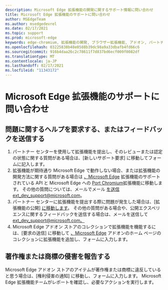 ```yaml
---
description: Microsoft Edge 拡張機能の開発に関するサポート情報に問い合わせ
title: Microsoft Edge 拡張機能のサポートに問い合わせ
author: MSEdgeTeam
ms.author: msedgedevrel
ms.date: 02/17/2021
ms.topic: support
ms.prod: microsoft-edge
keywords: edge-chromium, 拡張機能の開発, ブラウザー拡張機能, アドオン, パートナー センター, 開発者, サポート
ms.openlocfilehash: 03225838b48e0588b39dc98a9a33dbafb4fd66c6
ms.sourcegitcommit: 916b4daa26c2c78611f7d837bd6ecf009f0082df
ms.translationtype: MT
ms.contentlocale: ja-JP
ms.lasthandoff: 02/17/2021
ms.locfileid: "11343172"
---
```

# Microsoft Edge 拡張機能のサポートに問い合わせ  

## 問題に関するヘルプを要求する、またはフィードバックを送信する  

1.  パートナー センターを使用して拡張機能を提出し、そのレビューまたは認定の状態に関する質問がある場合は[][MicrosoftSupportSupportrequestformE7a381be9c9aFafbEd76262bc93fd9e4]、[新しいサポート要求] に移動してフォームに記入します。  
1.  拡張機能が期待通り Microsoft Edge で動作しない場合、または拡張機能の開発方法に関する質問がある場合は [、Microsoft Edge][ExtensionsDeveloperGuideApiSupport] 拡張機能のサポートされている API と Microsoft Edge への [Port Chromium][ExtensionsDeveloperGuidePortChromeExtension]拡張機能に移動します。  その他の質問については、メールでメール [を送信][MailtoExtDevSupportMicrosoft]ext_dev_support@microsoft.com。  
1.  パートナー センターに拡張機能を提出する際に問題が発生した場合は、[拡張機能の公開] [に移動します][ExtensionsPublishPublishExtension]。  その他の質問がある場合や、公開エクスペリエンスに関するフィードバックを送信する場合は、メールを送信して[ext_dev_support@microsoft.com。][MailtoExtDevSupportMicrosoft]  
1.  Microsoft Edge アドオン ストアのコレクションで拡張機能を機能するには、[要求の送信] に移動して [、Microsoft Edge][OfficeFormsPagesResponsepageAspxV4j5cvggr0grqy180bhbrw01uwybfaxnna1zkp3x2vun0ibsu1ymeu3vfy0vurrodewsjgwu00yry4u] アドオンのホーム ページのコレクションに拡張機能を追加し、フォームに入力します。   
    
## 著作権または商標の侵害を報告する  

Microsoft Edge アドオン ストアのアイテムが著作権または商標に違反していると思う場合は、[権利侵害[][MicrosoftInfoMarketplaceHtml]の通知] に移動し、フォームに入力します。  Microsoft Edge 拡張機能チームがレポートを確認し、必要なアクションを実行します。  

<!-- links -->  

[ExtensionsDeveloperGuideApiSupport]: ../developer-guide/api-support.md "Microsoft Edge 拡張機能のサポートされている API |Microsoft Docs"  
[ExtensionsDeveloperGuidePortChromeExtension]: ../developer-guide/port-chrome-extension.md "拡張機能を移植|Microsoft Docs"  
[ExtensionsPublishPublishExtension]: ./publish-extension.md "拡張機能を公開|Microsoft Docs"  

[MicrosoftInfoMarketplaceHtml]: https://www.microsoft.com/info/Marketplace.html "侵害に関する通知|Microsoft"  

[MicrosoftSupportSupportrequestformE7a381be9c9aFafbEd76262bc93fd9e4]: https://support.microsoft.com/supportrequestform/e7a381be-9c9a-fafb-ed76-262bc93fd9e4 "拡張機能の新しいサポート要求|Microsoft サポート"  

[OfficeFormsPagesResponsepageAspxV4j5cvggr0grqy180bhbrw01uwybfaxnna1zkp3x2vun0ibsu1ymeu3vfy0vurrodewsjgwu00yry4u]: https://forms.office.com/Pages/ResponsePage.aspx?id=v4j5cvGGr0GRqy180BHbRw01UwyBfAxNna_1ZkP3X2VUN0lBSU1YMEU3VFY0VURRODEwSjgwU00yRy4u "Microsoft Edge アドオンホーム ページ のコレクションに拡張機能を追加する要求を送信|Microsoft Office フォーム"  

[MailtoExtDevSupportMicrosoft]: mailto:ext_dev_support@microsoft.com "メールをメールで送信ext_dev_support@microsoft.com"  
